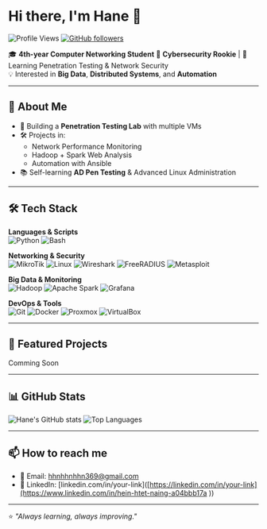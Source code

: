 # Hi there, I'm Hane 👋

![Profile Views](https://komarev.com/ghpvc/?username=yourusername&label=Profile%20views&color=0e75b6&style=flat)
[![GitHub followers](https://img.shields.io/github/followers/yourusername?label=Follow&style=social)](https://github.com/yourusername)

🎓 **4th-year Computer Networking Student** 
🔐 **Cybersecurity Rookie** | 🚀 Learning Penetration Testing & Network Security  
💡 Interested in **Big Data**, **Distributed Systems**, and **Automation**  

---

## 🚀 About Me
- 🌱 Building a **Penetration Testing Lab** with multiple VMs
- 🛠 Projects in:
  - Network Performance Monitoring
  - Hadoop + Spark Web Analysis
  - Automation with Ansible
- 📚 Self-learning **AD Pen Testing** & Advanced Linux Administration

---

## 🛠 Tech Stack

**Languages & Scripts**  
![Python](https://img.shields.io/badge/Python-3670A0?style=for-the-badge&logo=python&logoColor=ffdd54)
![Bash](https://img.shields.io/badge/Bash-121011?style=for-the-badge&logo=gnu-bash&logoColor=white)


**Networking & Security**  
![MikroTik](https://img.shields.io/badge/MikroTik-0099CC?style=for-the-badge&logo=mikrotik&logoColor=white)
![Linux](https://img.shields.io/badge/Linux-FCC624?style=for-the-badge&logo=linux&logoColor=black)
![Wireshark](https://img.shields.io/badge/Wireshark-1679A7?style=for-the-badge&logo=wireshark&logoColor=white)
![FreeRADIUS](https://img.shields.io/badge/FreeRADIUS-007396?style=for-the-badge&logo=freeradius&logoColor=white)
![Metasploit](https://img.shields.io/badge/Metasploit-000000?style=for-the-badge&logo=metasploit&logoColor=blue)

**Big Data & Monitoring**  
![Hadoop](https://img.shields.io/badge/Hadoop-FFB300?style=for-the-badge&logo=apache-hadoop&logoColor=black)
![Apache Spark](https://img.shields.io/badge/Apache_Spark-E25A1C?style=for-the-badge&logo=apache-spark&logoColor=white)
![Grafana](https://img.shields.io/badge/Grafana-F46800?style=for-the-badge&logo=grafana&logoColor=white)

**DevOps & Tools**  
![Git](https://img.shields.io/badge/Git-F05032?style=for-the-badge&logo=git&logoColor=white)
![Docker](https://img.shields.io/badge/Docker-2496ED?style=for-the-badge&logo=docker&logoColor=white)
![Proxmox](https://img.shields.io/badge/Proxmox-E57000?style=for-the-badge&logo=proxmox&logoColor=white)
![VirtualBox](https://img.shields.io/badge/VirtualBox-183A61?style=for-the-badge&logo=virtualbox&logoColor=white)

---

## 📌 Featured Projects
Comming Soon

---

## 📊 GitHub Stats
![Hane's GitHub stats](https://github-readme-stats.vercel.app/api?username=yourusername&show_icons=true&theme=tokyonight)
![Top Languages](https://github-readme-stats.vercel.app/api/top-langs/?username=yourusername&layout=compact&theme=tokyonight)

---

## 📫 How to reach me
- 📧 Email: hhnhhnhhn369@gmail.com
- 💼 LinkedIn: [linkedin.com/in/your-link]([https://linkedin.com/in/your-link](https://www.linkedin.com/in/hein-htet-naing-a04bbb17a ))

---

⭐ *"Always learning, always improving."*
